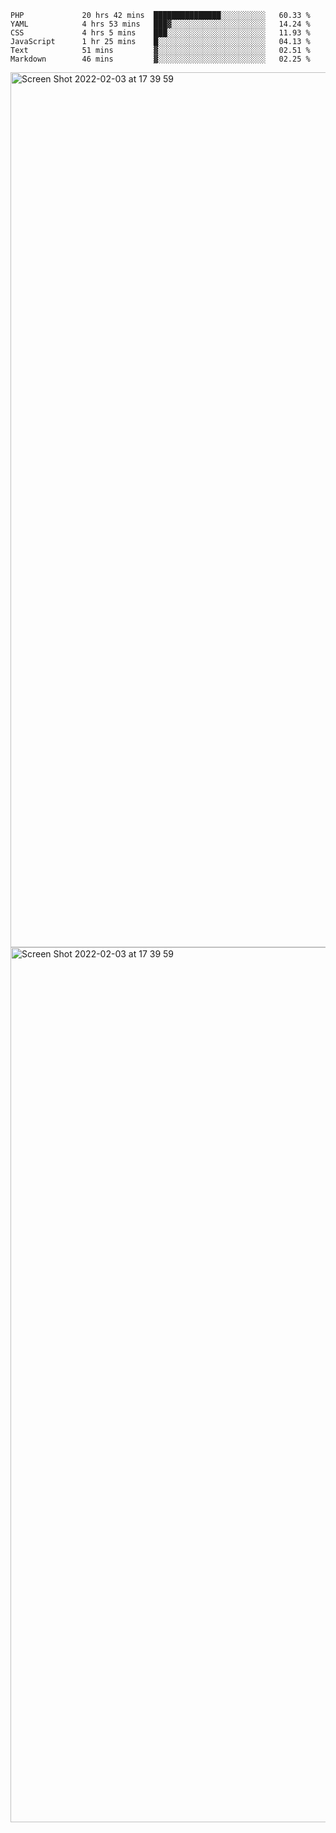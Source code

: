 <!--START_SECTION:waka-->

```text
PHP             20 hrs 42 mins  ███████████████░░░░░░░░░░   60.33 %
YAML            4 hrs 53 mins   ███▓░░░░░░░░░░░░░░░░░░░░░   14.24 %
CSS             4 hrs 5 mins    ███░░░░░░░░░░░░░░░░░░░░░░   11.93 %
JavaScript      1 hr 25 mins    █░░░░░░░░░░░░░░░░░░░░░░░░   04.13 %
Text            51 mins         ▓░░░░░░░░░░░░░░░░░░░░░░░░   02.51 %
Markdown        46 mins         ▓░░░░░░░░░░░░░░░░░░░░░░░░   02.25 %
```

<!--END_SECTION:waka-->

<img width="1400" alt="Screen Shot 2022-02-03 at 17 39 59" src="https://user-images.githubusercontent.com/45716542/152387304-f2b60485-53a6-4f4b-a818-5cefb1b0c0ae.png">
<img width="1400" alt="Screen Shot 2022-02-03 at 17 39 59" src="https://user-images.githubusercontent.com/45716542/152387273-ea5cdf21-2a45-44da-8bef-00c1763b1d42.png">
